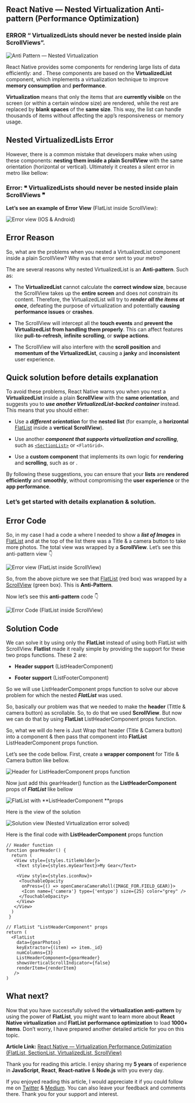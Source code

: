 ## React Native — Nested Virtualization Anti-pattern (Performance Optimization)

### ERROR “ VirtualizedLists should never be nested inside plain ScrollViews”.

![Anti Pattern — Nested Virtualization](https://cdn-images-1.medium.com/max/5760/1*ut1Fr0oJhGpHGaC2wTXd_Q.png)

React Native provides some components for rendering large lists of data efficiently: [<FlatList>](https://medium.com/@anisurrahmanbup/react-native-virtualization-performance-optimization-flatlist-sectionlist-virtualizedlist-8430da4c68b3) and [<SectionList>](https://medium.com/@anisurrahmanbup/react-native-virtualization-performance-optimization-flatlist-sectionlist-virtualizedlist-8430da4c68b3). These components are based on the **VirtualizedList** component, which implements a virtualization technique to improve **memory consumption** and **performance**.

**Virtualization** means that only the items that are **currently visible** on the screen (or within a certain window size) are rendered, while the rest are replaced by **blank spaces** of the **same size**. This way, the list can handle thousands of items without affecting the app’s responsiveness or memory usage.

## Nested VirtualizedLists Error

However, there is a common mistake that developers make when using these components: **nesting them inside a plain ScrollView** with the same orientation (horizontal or vertical). Ultimately it creates a silent error in metro like bellow:

### Error: ❝ VirtualizedLists should never be nested inside plain ScrollViews ❞

**Let’s see an example of Error View** (FlatList inside ScrollView):

![Error view (IOS & Android)](https://cdn-images-1.medium.com/max/5268/1*pqawX4h9jKwgvVwJ6PvGXQ.png)

## Error Reason

So, what are the problems when you nested a VirtualizedList component inside a plain ScrollView? Why was that error sent to your metro?

The are several reasons why nested VirtualizedList is an **Anti-pattern**. Such as:

- The **VirtualizedList** cannot calculate the **correct window size**, because the ScrollView takes up the **entire screen** and does not constrain its content. Therefore, the VirtualizedList will try to **_render all the items at once_**, defeating the purpose of virtualization and potentially **causing performance issues** or **crashes**.

- The ScrollView will intercept all the **touch events** and **prevent the VirtualizedList from handling them properly**. This can affect features like **pull-to-refresh**, **infinite scrolling**, or **swipe actions**.

- The ScrollView will also interfere with the **scroll position** and **momentum of the VirtualizedList**, causing a **janky** and **inconsistent** user experience.

## Quick solution before details explanation

To avoid these problems, React Native warns you when you nest a **VirtualizedList** inside a plain **ScrollView** with the **same orientation**, and suggests you to **_use another VirtualizedList-backed container_** instead. This means that you should either:

- Use a **_different orientation_** for the **nested list** (for example, a **horizontal** [FlatList](https://medium.com/@anisurrahmanbup/react-native-virtualization-performance-optimization-flatlist-sectionlist-virtualizedlist-8430da4c68b3) inside a **vertical** **ScrollView**).

- Use another **_component that supports virtualization and scrolling_**, such as [`<SectionList>`](https://medium.com/@anisurrahmanbup/react-native-virtualization-performance-optimization-flatlist-sectionlist-virtualizedlist-8430da4c68b3) or `<FlatGrid>`.

- Use a **custom component** that implements its own logic for **rendering** and **scrolling**, such as <RecyclerListView> or <LargeList>.

By following these suggestions, you can ensure that your **lists** are **rendered efficiently** and **smoothly**, without compromising the **user experience** or the **app performance**.

### Let’s get started with details explanation & solution.

## Error Code

So, in my case I had a code a where I needed to show a **_list of Images_** in [FlatList](https://medium.com/@anisurrahmanbup/react-native-virtualization-performance-optimization-flatlist-sectionlist-virtualizedlist-8430da4c68b3) and at the top of the list there was a Title & a camera button to take more photos. The total view was wrapped by a **ScrollView**. Let’s see this anti-pattern view 👇

![Error view (**FlatList** inside **ScrollView**)](https://cdn-images-1.medium.com/max/4292/1*9ybNu8s4QjkYJolAMSbYyw.png)

So, from the above picture we see that [FlatList](https://medium.com/@anisurrahmanbup/react-native-virtualization-performance-optimization-flatlist-sectionlist-virtualizedlist-8430da4c68b3) (red box) was wrapped by a [ScrollView](https://medium.com/@anisurrahmanbup/react-native-virtualization-performance-optimization-flatlist-sectionlist-virtualizedlist-8430da4c68b3) (green box). This is **Anti-Pattern**.

Now let’s see this **anti-pattern** code 👇

![Error Code (**FlatList** inside **ScrollView**)](https://cdn-images-1.medium.com/max/2364/1*lXFc96bzsv7raL49FCBkNQ.png)

## Solution Code

We can solve it by using only the **FlatList** instead of using both FlatList with ScrollView. **Flatlist** made it really simple by providing the support for these two props functions. These 2 are:

- **Header support** (ListHeaderComponent)

- **Footer support** (ListFooterComponent)

So we will use ListHeaderComponent props function to solve our above problem for which the nested **_FlatList_** was used.

So, basically our problem was that we needed to make the **header** (Tittle & camera button) as scrollable. So, to do that we used **ScrollView**. But now we can do that by using **FlatList** ListHeaderComponent props function.

So, what we will do here is Just Wrap that header (Title & Camera button) into a <View> component & then pass that component into **FlatList** ListHeaderComponent props function.

Let’s see the code bellow. First, create a **wrapper component** for Title & Camera button like bellow.

![Header for **ListHeaderComponent** props function](https://cdn-images-1.medium.com/max/2180/1*PDgyu-9sYUn51zB23iuB9g.png)

Now just add this gearHeader() function as the **ListHeaderComponent** props of **_FlatList_** like bellow

![**FlatList** with **ListHeaderComponent **props](https://cdn-images-1.medium.com/max/2000/1*uJ68LZboR91nozJYcgXh1Q.png)

Here is the view of the solution

![Solution view (Nested Virtualization error solved)](https://cdn-images-1.medium.com/max/4288/1*chOQ29NVAPTT2NHcF7K3rQ.png)

Here is the final code with **ListHeaderComponent** props function

    // Header function
    function gearHeader() {
      return (
       <View style={styles.titleHolder}>
        <Text style={styles.myGearText}>My Gear</Text>

        <View style={styles.iconRow}>
         <TouchableOpacity
          onPress={() => openCameraCameraRoll(IMAGE_FOR.FIELD_GEAR)}>
          <Icon name={'camera'} type={'entypo'} size={25} color="grey" />
         </TouchableOpacity>
        </View>
       </View>
      )
     }

    // FlatList "ListHeaderComponent" props
    return (
      <FlatList
        data={gearPhotos}
        keyExtractor={(item) => item._id}
        numColumns={3}
        ListHeaderComponent={gearHeader}
        showsVerticalScrollIndicator={false}
        renderItem={renderItem}
       />
    )

## What next?

Now that you have successfully solved the **virtualization anti-pattern** by using the power of **FlatList**, you might want to learn more about **React Native virtualization** and **FlatList** **performance optimization** to load **1000+ items**. Don’t worry, I have prepared another detailed article for you on this topic.

**Article Link:** [React Native — Virtualization Performance Optimization (FlatList, SectionList, VirtualizedList, ScrollView)](https://medium.com/@anisurrahmanbup/react-native-virtualization-performance-optimization-flatlist-sectionlist-virtualizedlist-8430da4c68b3)

Thank you for reading this article. I enjoy sharing my **5 years** of experience in **JavaScript**, **React**, **React-native** & **Node.js** with you every day.

If you enjoyed reading this article, I would appreciate it if you could follow me on [Twitter](https://twitter.com/anis_RNCore) & [Medium](https://medium.com/@anisurrahmanbup). You can also leave your feedback and comments there. Thank you for your support and interest.
